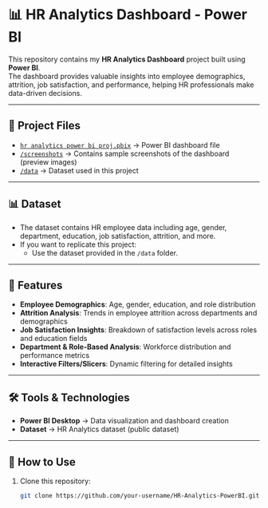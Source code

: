 # 📊 HR Analytics Dashboard - Power BI

This repository contains my **HR Analytics Dashboard** project built using **Power BI**.  
The dashboard provides valuable insights into employee demographics, attrition, job satisfaction, and performance, helping HR professionals make data-driven decisions.

---

## 📂 Project Files
- [`hr analytics power bi proj.pbix`](./hr%20analytics%20power%20bi%20proj.pbix) → Power BI dashboard file
- [`/screenshots`](./screenshots) → Contains sample screenshots of the dashboard (preview images)
- [`/data`](./data) →  Dataset used in this project

---

## 📊 Dataset
- The dataset contains HR employee data including age, gender, department, education, job satisfaction, attrition, and more.  
- If you want to replicate this project: 
  - Use the dataset provided in the `/data` folder. 

---

## 📌 Features
- **Employee Demographics**: Age, gender, education, and role distribution  
- **Attrition Analysis**: Trends in employee attrition across departments and demographics  
- **Job Satisfaction Insights**: Breakdown of satisfaction levels across roles and education fields  
- **Department & Role-Based Analysis**: Workforce distribution and performance metrics  
- **Interactive Filters/Slicers**: Dynamic filtering for detailed insights  

---

## 🛠️ Tools & Technologies
- **Power BI Desktop** → Data visualization and dashboard creation  
- **Dataset** → HR Analytics dataset (public dataset)  

---

## 🚀 How to Use
1. Clone this repository:
   ```bash
   git clone https://github.com/your-username/HR-Analytics-PowerBI.git
